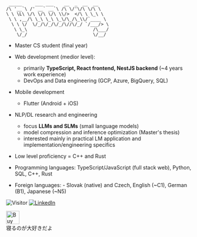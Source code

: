 ```               
 _____     ___ ___    __  _  __  __    
/\ '__`\ /' __` __`\ /\ \/'\/\ \/\ \   
\ \ \L\ \/\ \/\ \/\ \\/>  </\ \ \_\ \  
 \ \ ,__/\ \_\ \_\ \_\/\_/\_\\/`____ \ 
  \ \ \/  \/_/\/_/\/_/\//\/_/ `/___/> \
   \ \_\                         /\___/
    \/_/                         \/__/
```



- Master CS student (final year)
- Web development (medior level):
  - primarily **TypeScript, React frontend, NestJS backend** (~4 years work experience)
  - DevOps and Data engineering (GCP, Azure, BigQuery, SQL)
- Mobile development
  - Flutter (Android + iOS)
- NLP/DL research and engineering
  - focus **LLMs and SLMs** (small language models)
  - model compression and inference optimization (Master's thesis)
  - interested mainly in practical LM application and implementation/engineering specifics
- Low level proficiency = C++ and Rust

- Programming languages: TypeScript/JavaScript (full stack web), Python,  SQL, C++, Rust
- Foreign languages: - Slovak (native) and Czech, English (~C1), German (B1), Japanese (~N5)


![Visitor](https://visitor-badge.laobi.icu/badge?page_id=Plasmoxy.Plasmoxy) <a href="https://www.linkedin.com/in/plasmoxy/">![LinkedIn](https://img.shields.io/badge/LinkedIn-0077B5?style=for-the-badge&logo=linkedin&logoColor=white)</a>

<!--
![Overall Stats](https://github-readme-stats.vercel.app/api?username=Plasmoxy&count_private=true&show_icons=true&hide=contribs&theme=tokyonight)
![Top Langs](https://github-readme-stats.vercel.app/api/top-langs/?username=Plasmoxy&hide=HTML,CSS,TeX,Makefile&layout=compact&theme=tokyonight&langs_count=10&exclude_repo=plasmoxy.github.io,Plasmoxy,opencv-java-tutorials,javalin,javafxopencv-started,ionic-react-detail-tab,InsanelyCheapElectronics,Hivemind,heroku-maggit,hello-world,DevMemories,denvs2018,arshiamidos,AIChamber,AestheticIndexer,Cataclysm,TheMachine)
-->

<a href='https://ko-fi.com/O5O148PL3' target='_blank'><img height='36' style='border:0px;height:36px;' src='https://cdn.ko-fi.com/cdn/kofi2.png?v=2' border='0' alt='Buy Me a Coffee at ko-fi.com' /></a><br/>
寝るのが大好きだよ


